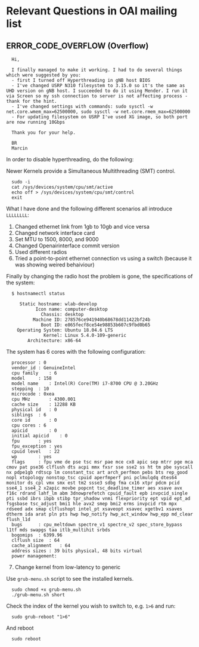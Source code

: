 
# Relevant Questions in OAI mailing list

## ERROR_CODE_OVERFLOW (Overflow) 


      Hi,

      I finally managed to make it working. I had to do several things which were suggested by you:
      - first I turned off Hyperthreading in gNB host BIOS
      - I've changed USRP N310 filesystem to 3.15.0 so it's the same as UHD version on gNB host. I succeeded to do it using Mender. I run it via Screen so my ssh connection to server is not affecting process - thank for the hint.
      - I've changed settings with commands: sudo sysctl -w net.core.wmem_max=62500000, sudo sysctl -w net.core.rmem_max=62500000
      - For updating filesystem on USRP I've used XG image, so both port are now running 10Gbps

      Thank you for your help.

      BR
      Marcin

In order to disable hyperthreading, do the following:

Newer Kernels provide a Simultaneous Multithreading (SMT) control.

      sudo -i
      cat /sys/devices/system/cpu/smt/active
      echo off > /sys/devices/system/cpu/smt/control
      exit


What I have done and the following different scenarios all introduce `LLLLLLLL`:

1. Changed ethernet link from 1gb to 10gb and vice versa
2. Changed network interface card
3. Set MTU to 1500, 8000, and 9000
4. Changed Openairinterface commit version
5. Used different radios
6. Tried a point-to-point ethernet connection vs using a switch (because it was showing weired behaiviour) 


Finally by changing the radio host the problem is gone, the specifications of the system:

      $ hostnamectl status
  
         Static hostname: wlab-develop
               Icon name: computer-desktop
                 Chassis: desktop
              Machine ID: 278576ce941940b68678dd11422bf24b
                 Boot ID: e865fecf8ce54e98853b607c9fbd0b65
        Operating System: Ubuntu 18.04.6 LTS
                  Kernel: Linux 5.4.0-109-generic
            Architecture: x86-64
           
The system has 6 cores with the following configuration:

      processor	: 0
      vendor_id	: GenuineIntel
      cpu family	: 6
      model		: 158
      model name	: Intel(R) Core(TM) i7-8700 CPU @ 3.20GHz
      stepping	: 10
      microcode	: 0xea
      cpu MHz		: 4300.001
      cache size	: 12288 KB
      physical id	: 0
      siblings	: 6
      core id		: 0
      cpu cores	: 6
      apicid		: 0
      initial apicid	: 0
      fpu		: yes
      fpu_exception	: yes
      cpuid level	: 22
      wp		: yes
      flags		: fpu vme de pse tsc msr pae mce cx8 apic sep mtrr pge mca cmov pat pse36 clflush dts acpi mmx fxsr sse sse2 ss ht tm pbe syscall nx pdpe1gb rdtscp lm constant_tsc art arch_perfmon pebs bts rep_good nopl xtopology nonstop_tsc cpuid aperfmperf pni pclmulqdq dtes64 monitor ds_cpl vmx smx est tm2 ssse3 sdbg fma cx16 xtpr pdcm pcid sse4_1 sse4_2 x2apic movbe popcnt tsc_deadline_timer aes xsave avx f16c rdrand lahf_lm abm 3dnowprefetch cpuid_fault epb invpcid_single pti ssbd ibrs ibpb stibp tpr_shadow vnmi flexpriority ept vpid ept_ad fsgsbase tsc_adjust bmi1 hle avx2 smep bmi2 erms invpcid rtm mpx rdseed adx smap clflushopt intel_pt xsaveopt xsavec xgetbv1 xsaves dtherm ida arat pln pts hwp hwp_notify hwp_act_window hwp_epp md_clear flush_l1d
      bugs		: cpu_meltdown spectre_v1 spectre_v2 spec_store_bypass l1tf mds swapgs taa itlb_multihit srbds
      bogomips	: 6399.96
      clflush size	: 64
      cache_alignment	: 64
      address sizes	: 39 bits physical, 48 bits virtual
      power management:


7. Change kernel from low-latency to generic
      
Use `grub-menu.sh` script to see the installed kernels.

      sudo chmod +x grub-menu.sh
      ./grub-menu.sh short
      
Check the index of the kernel you wish to switch to, e.g. `1>6` and run:

      sudo grub-reboot "1>6"

And reboot

      sudo reboot
      
      
